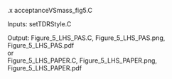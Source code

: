 .x acceptanceVSmass_fig5.C

Inputs: setTDRStyle.C

Output: Figure_5_LHS_PAS.C, Figure_5_LHS_PAS.png, Figure_5_LHS_PAS.pdf \
	or \
	Figure_5_LHS_PAPER.C, Figure_5_LHS_PAPER.png, Figure_5_LHS_PAPER.pdf
